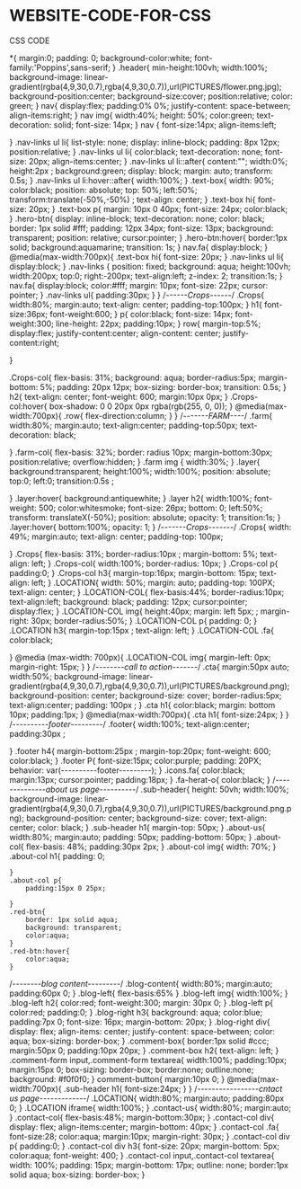 # WEBSITE-CODE-FOR-CSS
CSS CODE


*{
    margin:0;
    padding: 0;
    background-color:white;
    font-family:'Poppins',sans-serif;
}
.header{
    min-height:100vh;
    width:100%;
    background-image: linear-gradient(rgba(4,9,30,0.7),rgba(4,9,30,0.7)),url(PICTURES/flower.png.jpg);
    background-position:center;
    background-size:cover;
    position:relative;
    color: green;
}
nav{
    display:flex;
    padding:0% 0%;
    justify-content: space-between;
    align-items:right;
}
nav img{
    width:40%;
    height: 50%;
    color:green;
    text-decoration: solid;
    font-size: 14px;
}
nav {
    font-size:14px;
    align-items:left;

}
.nav-links ul li{
    list-style: none;
    display: inline-block;
    padding: 8px 12px;
    position:relative;
}
.nav-links ul li{
color:black;
text-decoration: none;
font-size: 20px;
align-items:center;
}
.nav-links ul li::after{
    content:"";
    width:0%;
    height:2px ;
    background:green;
    display: block;
    margin: auto;
    transform: 0.5s;
}
.nav-links ul li:hover::after{
    width:100%;
}
.text-box{
    width: 90%;
    color:black;
    position: absolute;
    top: 50%;
    left:50%;
    transform:translate(-50%,-50%) ;
    text-align: center;
}
.text-box hi{
    font-size: 20px;
}
.text-box p{
margin: 10px 0 40px;
font-size: 24px;
color:black;
}
.hero-btn{
    display: inline-block;
    text-decoration: none;
    color: black;
    border: 1px solid #fff;
    padding: 12px 34px;
    font-size: 13px;
    background: transparent;
    position: relative;
    cursor:pointer;
}
.hero-btn:hover{
    border:1px solid;
    background:aquamarine;
    transition: 1s;
}
nav.fa{
    display:block;
}
@media(max-width:700px){
    .text-box hi{
        font-size: 20px;
    }
    .nav-links ul li{
        display:block;
    }
    .nav-links {
position: fixed;
background: aqua;
height:100vh;
width:200px;
top:0;
right:-200px;
text-align:left;
z-index: 2;
transition:1s;
    }
    nav.fa{
        display:block;
        color:#fff;
        margin: 10px;
        font-size: 22px;
        cursor: pointer;
    }
    .nav-links ul{
        padding:30px;
    }
}
/*------Crops------*/
.Crops{
    width:80%;
    margin:auto;
    text-align: center;
    padding-top:100px;
}
h1{
    font-size:36px;
    font-weight:600;
}
p{
    color:black;
    font-size: 14px;
    font-weight:300;
    line-height: 22px;
    padding:10px;
}
row{
    margin-top:5%;
    display:flex;
    justify-content:center;
    align-content: center;
    justify-content:right;
    
}

.Crops-col{
    flex-basis: 31%;
    background: aqua;
    border-radius:5px;
    margin-bottom: 5%;
    padding: 20px 12px;
    box-sizing: border-box;
    transition: 0.5s;
}
h2{
    text-align: center;
    font-weight: 600;
    margin:10px 0px;
}
.Crops-col:hover{
    box-shadow: 0 0 20px 0px rgba(rgb(255, 0, 0));
}
@media(max-width:700px){
    .row{
        flex-direction:column;
    }
}
/*-------FARM----*/
.farm{
    width:80%;
    margin:auto;
    text-align:center;
    padding-top:50px;
    text-decoration: black;
    
}
.farm-col{
    flex-basis: 32%;
    border: radius 10px;
    margin-bottom:30px;
    position:relative;
    overflow:hidden;
}
.farm img {
    width:30%;
}
.layer{
    background:transparent;
    height:100%;
    width:100%;
    position: absolute;
    top:0;
    left:0;
    transition:0.5s ;
    
}
.layer:hover{
    background:antiquewhite;
}
.layer h2{
    width:100%;
    font-weight: 500;
    color:whitesmoke;
    font-size: 26px;
    bottom: 0;
    left:50%;
    transform: translateX(-50%);
    position: absolute;
    opacity: 1;
    transition:1s;
}
.layer:hover{
    bottom:100%;
    opacity: 1;
}
/*-------Crops-------*/
.Crops{
    width: 49%;
    margin:auto;
    text-align: center;
    padding-top: 100px;

}
.Crops{
    flex-basis: 31%;
    border-radius:10px ;
    margin-bottom: 5%;
    text-align: left;
}
.Crops-col{
    width:100%;
    border-radius: 10px;
}
.Crops-col p{
    padding:0;
}
.Crops-col h3{
    margin-top:16px;
    margin-bottom: 15px;
    text-align: left;
}
.LOCATION{
width: 50%;
margin: auto;
padding-top: 100PX;
text-align: center;
}
.LOCATION-COL{
    flex-basis:44%;
    border-radius:10px;
    text-align:left;
    background: black;
    padding: 12px;
    cursor:pointer;
    display:flex;
}
    .LOCATION-COL img{
        height:40px;
        margin: left 5px; ;
        margin-right: 30px;
        border-radius:50%;
}
.LOCATION-COL p{
    padding: 0;
}
.LOCATION h3{
    margin-top:15px ;
    text-align: left;
}
.LOCATION-COL .fa{
    color:black;

}
@media  (max-width: 700px){
.LOCATION-COL img{
    margin-left: 0px;
    margin-right: 15px;
}
}
/*--------call to action-------*/
.cta{
    margin:50px auto;
    width:50%;
    background-image: linear-gradient(rgba(4,9,30,0.7),rgba(4,9,30,0.7)),url(PICTURES/background.png);
    background-position: center;
    background-size: cover;
    border-radius:5px;
    text-align:center;
    padding: 100px ;
}
.cta h1{
    color:black;
    margin: bottom 10px;
    padding:1px;
}
@media(max-width:700px){
    .cta h1{
        font-size:24px;
    }
}
/*----------footer---------*/
.footer{
    width:100%;
    text-align:center;
    padding:30px ;

}
.footer h4{
    margin-bottom:25px ;
    margin-top:20px;
    font-weight: 600;
    color:black;
}
.footer P{
    font-size:15px;
    color:purple;
    padding: 20PX;
    behavior: var(----------footer---------);
}
.icons.fa{
    color:black;
    margin:13px;
    cursor:pointer;
    padding:18px;
}
.fa-herat-o{
    color:black;
}
    /*--------------about us page----------*/
    .sub-header{
        height: 50vh;
        width:100%;
        background-image: linear-gradient(rgba(4,9,30,0.7),rgba(4,9,30,0.7)),url(PICTURES/background.png.png);
    background-position: center;
    background-size: cover;
    text-align: center;
    color: black;
    }
    .sub-header h1{
        margin-top: 50px;
    }
    .about-us{
        width:80%;
        margin:auto;
        padding: 50px;
        padding-bottom: 50px;
    }
    .about-col{
        flex-basis: 48%;
        padding:30px 2px;
    }
    .about-col img{
        width: 70%;
    }
    .about-col h1{
        padding: 0;
    
    }
    .about-col p{
        padding:15px 0 25px;

    }
    .red-btn{
        border: 1px solid aqua;
        background: transparent;
        color:aqua;
    }
    .red-btn:hover{
        color:aqua;
    }
/*--------blog content---------*/
.blog-content{
width:80%;
margin:auto;
padding:60px 0;
}
.blog-left{
    flex-basis:65%
}
.blog-left img{
    width:100%;
}
.blog-left h2{
    color:red;
    font-weight:300;
    margin: 30px 0;
}
.blog-left p{
    color:red;
    padding:0;
}
.blog-right h3{
    background: aqua;
    color:blue;
    padding:7px 0;
    font-size: 16px;
    margin-bottom: 20px;
}
.blog-right div{
    display: flex;
    align-items: center;
    justify-content: space-between;
    color: aqua;
    box-sizing: border-box;
}
.comment-box{
    border:1px solid #ccc;
    margin:50px 0;
    padding:10px 20px;
}
.comment-box h2{
text-align: left;
}
.comment-form input,.comment-form textarea{
    width:100%;
    padding:10px;
    margin:15px 0;
    box-sizing: border-box;
    border:none;
    outline:none;
    background: #f0f0f0;
}
comment-button{
    margin:10px 0;
}
@media(max-width:700px){
    .sub-header h1{
        font-size:24px;
    }
}
/*-----------------cntact us page-------------*/
.LOCATION{
    width:80%;
    margin:auto;
    padding:80px 0;
}
.LOCATION iframe{
    width:100%;
}
.contact-us{
    width:80%;
    margin:auto;
}
.contact-col{
    flex-basis:48%;
    margin-bottom:30px;
}
.contact-col div{
    display: flex;
    align-items:center;
    margin-bottom: 40px;
}
.contact-col .fa{
font-size:28;
color:aqua;
margin:10px;
margin-right: 30px;
}
.contact-col div p{
    padding:0;
}
.contact-col div h3{
    font-size: 20px;
    margin-bottom: 5px;
    color:aqua;
    font-weight: 400;
}
.contact-col input,.contact-col textarea{
    width: 100%;
    padding: 15px;
    margin-bottom: 17px;
    outline: none;
    border:1px solid aqua;
    box-sizing: border-box;
}















